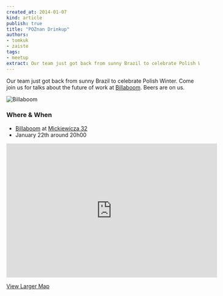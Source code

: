 ```yaml
---
created_at: 2014-01-07
kind: article
publish: true
title: "POZnan Drinkup"
authors:
- tomkuk
- zaiste
tags:
- meetup
extract: Our team just got back from sunny Brazil to celebrate Polish Winter. Come join us for talks about the future of work at Billaboom. Beers are on us.
---
```


Our team just got back from sunny Brazil to celebrate Polish Winter. Come join
us for talks about the future of work at [Billaboom][1]. Beers are on us.

![Billaboom](/assets/images/billaboom.jpg "Billaboom")

### Where & When

 * [Billaboom][1] at [Mickiewicza 32][2]
 * January 22th around 20h00

<iframe width="550" height="350" frameborder="0" scrolling="no" marginheight="0"
marginwidth="0"
src="https://maps.google.com/maps?f=q&amp;source=s_q&amp;hl=en&amp;geocode=&amp;q=Mickiewicza+32,+Poznan,+Poland&amp;aq=0&amp;oq=mickiewicza+32,+&amp;sll=54.470702,17.022604&amp;sspn=0.135867,0.362206&amp;ie=UTF8&amp;hq=&amp;hnear=Mickiewicza+32,+Pozna%C5%84,+wielkopolskie,+Poland&amp;t=m&amp;z=14&amp;ll=52.409185,16.910423&amp;output=embed"></iframe><br
/>

[View Larger Map][3]

[1]: http://www.billaboom.com/
[2]: http://goo.gl/maps/mRgNB
[3]: https://maps.google.com/maps?f=q&source=embed&hl=en&geocode=&q=Mickiewicza+32,+Poznan,+Poland&aq=0&oq=mickiewicza+32,+&sll=54.470702,17.022604&sspn=0.135867,0.362206&ie=UTF8&hq=&hnear=Mickiewicza+32,+Pozna%C5%84,+wielkopolskie,+Poland&t=m&z=14&ll=52.409185,16.910423
